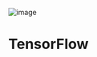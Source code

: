 ![image](https://github.com/michelltenecela/TensorFlow/assets/71508681/e2535700-f237-40c5-a9c4-36ba1679d484)
# TensorFlow
